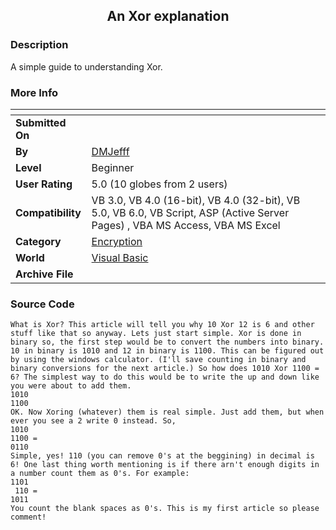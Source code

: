 ﻿<div align="center">

## An Xor explanation


</div>

### Description

A simple guide to understanding Xor.
 
### More Info
 


<span>             |<span>
---                |---
**Submitted On**   |
**By**             |[DMJefff](https://github.com/Planet-Source-Code/PSCIndex/blob/master/ByAuthor/dmjefff.md)
**Level**          |Beginner
**User Rating**    |5.0 (10 globes from 2 users)
**Compatibility**  |VB 3\.0, VB 4\.0 \(16\-bit\), VB 4\.0 \(32\-bit\), VB 5\.0, VB 6\.0, VB Script, ASP \(Active Server Pages\) , VBA MS Access, VBA MS Excel
**Category**       |[Encryption](https://github.com/Planet-Source-Code/PSCIndex/blob/master/ByCategory/encryption__1-48.md)
**World**          |[Visual Basic](https://github.com/Planet-Source-Code/PSCIndex/blob/master/ByWorld/visual-basic.md)
**Archive File**   |[](https://github.com/Planet-Source-Code/dmjefff-an-xor-explanation__1-51264/archive/master.zip)





### Source Code

```
What is Xor? This article will tell you why 10 Xor 12 is 6 and other stuff like that so anyway. Lets just start simple. Xor is done in binary so, the first step would be to convert the numbers into binary. 10 in binary is 1010 and 12 in binary is 1100. This can be figured out by using the windows calculator. (I'll save counting in binary and binary conversions for the next article.) So how does 1010 Xor 1100 = 6? The simplest way to do this would be to write the up and down like you were about to add them.
1010
1100
OK. Now Xoring (whatever) them is real simple. Just add them, but when ever you see a 2 write 0 instead. So,
1010
1100 =
0110
Simple, yes! 110 (you can remove 0's at the beggining) in decimal is 6! One last thing worth mentioning is if there arn't enough digits in a number count them as 0's. For example:
1101
 110 =
1011
You count the blank spaces as 0's. This is my first article so please comment!
```

